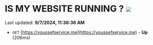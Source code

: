 # IS MY WEBSITE RUNNING ? [![](https://img.shields.io/static/v1?label=Sponsor&message=%E2%9D%A4&logo=GitHub&color=%23fe8e86)](https://github.com/sponsors/Youssef-Lehmam)

Last updated: **9/7/2024, 11:36:36 AM**

- `GET` [https://youssefservice.me](https://youssefservice.me) - **Up** (206ms)
